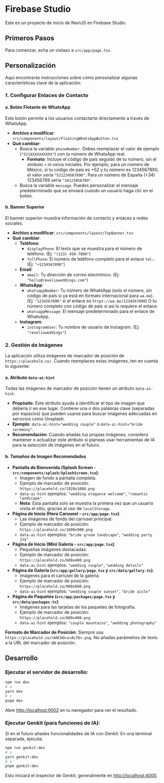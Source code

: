 
# Firebase Studio

Este es un proyecto de inicio de NextJS en Firebase Studio.

## Primeros Pasos

Para comenzar, echa un vistazo a `src/app/page.tsx`.

## Personalización

Aquí encontrarás instrucciones sobre cómo personalizar algunas características clave de la aplicación:

### 1. Configurar Enlaces de Contacto

#### a. Botón Flotante de WhatsApp

Este botón permite a los usuarios contactarte directamente a través de WhatsApp.

-   **Archivo a modificar**: `src/components/layout/FloatingWhatsAppButton.tsx`
-   **Qué cambiar**:
    -   Busca la variable `phoneNumber`. Debes reemplazar el valor de ejemplo (`"521XXXXXXXXXX"`) con tu número de WhatsApp real.
        -   **Formato**: Incluye el código de país seguido de tu número, sin el símbolo `+` ni ceros iniciales. Por ejemplo, para un número de México, si tu código de país es +52 y tu número es 1234567890, el valor sería `"521234567890"`. Para un número de España (+34) 123456789 sería `"34123456789"`.
    -   Busca la variable `message`. Puedes personalizar el mensaje predeterminado que se enviará cuando un usuario haga clic en el botón.

#### b. Banner Superior

El banner superior muestra información de contacto y enlaces a redes sociales.

-   **Archivo a modificar**: `src/components/layout/TopBanner.tsx`
-   **Qué cambiar**:
    -   **Teléfono**:
        -   `displayPhone`: El texto que se muestra para el número de teléfono. (Ej: `"(123) 456-7890"`)
        -   `fullPhone`: El número de teléfono completo para el enlace `tel:`. (Ej: `"+1234567890"`)
    -   **Email**:
        -   `email`: Tu dirección de correo electrónico. (Ej: `"hello@revelioweddings.com"`)
    -   **WhatsApp**:
        -   `whatsappNumber`: Tu número de WhatsApp (solo el número, sin código de país si ya está en formato internacional para `wa.me`). (Ej: `"1234567890"` si el enlace es `https://wa.me/1234567890`) O tu número completo con código de país si así lo requiere el enlace.
        -   `whatsappMessage`: El mensaje predeterminado para el enlace de WhatsApp.
    -   **Instagram**:
        -   `instagramUser`: Tu nombre de usuario de Instagram. (Ej: `"revelioweddings"`)

### 2. Gestión de Imágenes

La aplicación utiliza imágenes de marcador de posición de `https://placehold.co/`. Cuando reemplaces estas imágenes, ten en cuenta lo siguiente:

#### a. Atributo `data-ai-hint`

Todas las imágenes de marcador de posición tienen un atributo `data-ai-hint`.
-   **Propósito**: Este atributo ayuda a identificar el tipo de imagen que debería ir en ese lugar. Contiene una o dos palabras clave (separadas por espacios) que pueden usarse para buscar imágenes adecuadas en servicios como Unsplash.
-   **Ejemplo**: `data-ai-hint="wedding couple"` o `data-ai-hint="bride ceremony"`.
-   **Recomendación**: Cuando añadas tus propias imágenes, considera mantener o actualizar este atributo si planeas usar herramientas de IA para la selección de imágenes en el futuro.

#### b. Tamaños de Imagen Recomendados

-   **Pantalla de Bienvenida (Splash Screen - `src/components/splash/SplashScreen.tsx`)**:
    -   Imagen de fondo a pantalla completa.
    -   Ejemplo de marcador de posición: `https://placehold.co/1920x1080.png`
    -   `data-ai-hint` ejemplos: `"wedding elegance welcome"`, `"romantic landscape"`
    -   **Nota**: Esta pantalla solo se muestra la primera vez que un usuario visita el sitio, gracias al uso de `localStorage`.
-   **Página de Inicio (Hero Carousel - `src/app/page.tsx`)**:
    -   Las imágenes de fondo del carrusel principal.
    -   Ejemplo de marcador de posición: `https://placehold.co/1600x900.png`
    -   `data-ai-hint` ejemplos: `"bride groom landscape"`, `"wedding party joy"`
-   **Página de Inicio (Mini Galería - `src/app/page.tsx`)**:
    -   Pequeñas imágenes destacadas.
    -   Ejemplo de marcador de posición: `https://placehold.co/600x400.png`
    -   `data-ai-hint` ejemplos: `"wedding couple"`, `"wedding details"`
-   **Página de Galería (`src/app/gallery/page.tsx` y `src/data/gallery.ts`)**:
    -   Imágenes para el carrusel de la galería.
    -   Ejemplo de marcador de posición: `https://placehold.co/800x600.png`
    -   `data-ai-hint` ejemplos: `"wedding couple sunset"`, `"bride aisle"`
-   **Página de Paquetes (`src/app/packages/page.tsx` y `src/data/packages.ts`)**:
    -   Imágenes para las tarjetas de los paquetes de fotografía.
    -   Ejemplo de marcador de posición: `https://placehold.co/600x400.png`
    -   `data-ai-hint` ejemplos: `"couple mountains"`, `"wedding photography"`

**Formato de Marcador de Posición**: Siempre usa `https://placehold.co/<ANCHO>x<ALTO>.png`. No añadas parámetros de texto a la URL del marcador de posición.

## Desarrollo

### Ejecutar el servidor de desarrollo:

```bash
npm run dev
# o
yarn dev
# o
pnpm dev
```

Abre [http://localhost:9002](http://localhost:9002) en tu navegador para ver el resultado.

### Ejecutar Genkit (para funciones de IA):

Si en el futuro añades funcionalidades de IA con Genkit:
En una terminal separada, ejecuta:

```bash
npm run genkit:dev
# o
yarn genkit:dev
# o
pnpm genkit:dev
```
Esto iniciará el inspector de Genkit, generalmente en [http://localhost:4000](http://localhost:4000).
